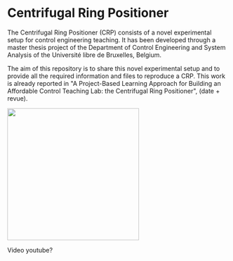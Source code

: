 # Centrifugal Ring Positioner

The Centrifugal Ring Positioner (CRP) consists of a novel experimental setup for control engineering teaching. 
It has been developed through a master thesis project of the Department of Control Engineering and System Analysis of the Université libre de Bruxelles, Belgium.

The aim of this repository is to share this novel experimental setup and to provide all the required information and files to reproduce a CRP. 
This work is already reported in "A Project-Based Learning Approach for Building an Affordable Control Teaching Lab: the Centrifugal Ring Positioner", (date + revue).

<img src="https://user-images.githubusercontent.com/88432741/128845997-de1a78d8-3a76-4689-8fee-f60a324d0faf.jpg" width="300" height="300">

Video youtube?

